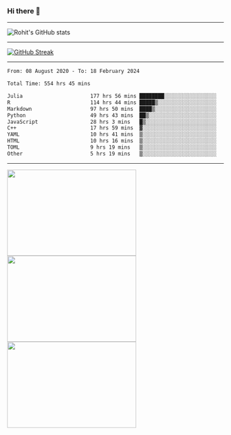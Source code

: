 ### Hi there 👋

<hr/>

![Rohit's GitHub stats](https://github-readme-stats.vercel.app/api?username=RohitRathore1&show_icons=true&theme=transparent)

<hr/>

[![GitHub Streak](http://github-readme-streak-stats.herokuapp.com?user=RohitRathore1&theme=dark&mode=weekly)](https://git.io/streak-stats)

<hr/>

<!--START_SECTION:waka-->

```txt
From: 08 August 2020 - To: 18 February 2024

Total Time: 554 hrs 45 mins

Julia                      177 hrs 56 mins ████████░░░░░░░░░░░░░░░░░   32.08 %
R                          114 hrs 44 mins █████▒░░░░░░░░░░░░░░░░░░░   20.68 %
Markdown                   97 hrs 50 mins  ████▒░░░░░░░░░░░░░░░░░░░░   17.64 %
Python                     49 hrs 43 mins  ██▒░░░░░░░░░░░░░░░░░░░░░░   08.96 %
JavaScript                 28 hrs 3 mins   █▒░░░░░░░░░░░░░░░░░░░░░░░   05.06 %
C++                        17 hrs 59 mins  ▓░░░░░░░░░░░░░░░░░░░░░░░░   03.24 %
YAML                       10 hrs 41 mins  ▒░░░░░░░░░░░░░░░░░░░░░░░░   01.93 %
HTML                       10 hrs 16 mins  ▒░░░░░░░░░░░░░░░░░░░░░░░░   01.85 %
TOML                       9 hrs 19 mins   ▒░░░░░░░░░░░░░░░░░░░░░░░░   01.68 %
Other                      5 hrs 19 mins   ▒░░░░░░░░░░░░░░░░░░░░░░░░   00.96 %
```

<!--END_SECTION:waka-->

<hr/>

<p>
  <img src="https://wakatime.com/share/@TeAmp0is0N/0205e68a-e5ed-48bf-b870-3c94c1fa77d3.svg" width="300" height="200">
  <img src="https://wakatime.com/share/@TeAmp0is0N/3935ee43-08a3-493e-8b95-60c1f9204b15.svg" width="300" height="200">
  <img src="https://wakatime.com/share/@TeAmp0is0N/8717aacc-7340-44e0-abb1-987dc9823fcd.svg" width="300" height="200">
</p>




